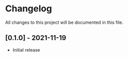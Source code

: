 # Changelog
All changes to this project will be documented in this file.

## [0.1.0] - 2021-11-19

- Initial release